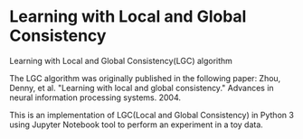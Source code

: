 # Learning with Local and Global Consistency

Learning with Local and Global Consistency(LGC) algorithm

The LGC algorithm was originally published in the following paper: Zhou, Denny, et al. "Learning with local and global consistency." Advances in neural information processing systems. 2004.

This is an implementation of LGC(Local and Global Consistency) in Python 3 using Jupyter Notebook tool to perform an experiment in a toy data.

